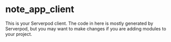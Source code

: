 # note_app_client

This is your Serverpod client. The code in here is mostly generated by
Serverpod, but you may want to make changes if you are adding modules to your
project.
